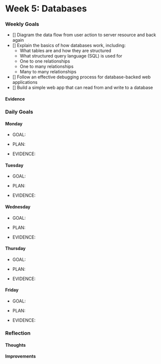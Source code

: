 # Week 5: Databases

### Weekly Goals
- [] Diagram the data flow from user action to server resource and back again
- [] Explain the basics of how databases work, including:
    *  What tables are and how they are structured
    *  What structured query language (SQL) is used for
    *  One to one relationships
    *  One to many relationships
    *  Many to many relationships
- [] Follow an effective debugging process for database-backed web applications
- [] Build a simple web app that can read from and write to a database

#### Evidence

### Daily Goals
#### Monday
* GOAL: 

* PLAN:

* EVIDENCE: 

#### Tuesday
* GOAL: 

* PLAN: 

* EVIDENCE: 

#### Wednesday
* GOAL: 

* PLAN: 

* EVIDENCE: 

#### Thursday
* GOAL: 

* PLAN: 

* EVIDENCE: 

#### Friday
* GOAL: 

* PLAN: 

* EVIDENCE:  

### Reflection
#### Thoughts


#### Improvements

